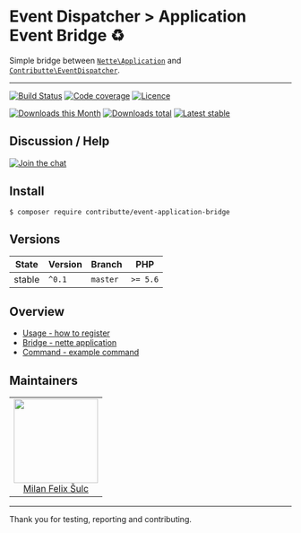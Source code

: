 # Event Dispatcher > Application Event Bridge :recycle:

Simple bridge between [`Nette\Application`](https://github.com/nette/application/) and [`Contributte\EventDispatcher`](https://github.com/contributte/event-dispatcher).

-----

[![Build Status](https://img.shields.io/travis/contributte/event-application-bridge.svg?style=flat-square)](https://travis-ci.org/contributte/event-application-bridge)
[![Code coverage](https://img.shields.io/coveralls/contributte/event-application-bridge.svg?style=flat-square)](https://coveralls.io/r/contributte/event-application-bridge)
[![Licence](https://img.shields.io/packagist/l/contributte/event-application-bridge.svg?style=flat-square)](https://packagist.org/packages/contributte/event-application-bridge)

[![Downloads this Month](https://img.shields.io/packagist/dm/contributte/event-application-bridge.svg?style=flat-square)](https://packagist.org/packages/contributte/event-application-bridge)
[![Downloads total](https://img.shields.io/packagist/dt/contributte/event-application-bridge.svg?style=flat-square)](https://packagist.org/packages/contributte/event-application-bridge)
[![Latest stable](https://img.shields.io/packagist/v/contributte/event-application-bridge.svg?style=flat-square)](https://packagist.org/packages/contributte/event-application-bridge)

## Discussion / Help

[![Join the chat](https://img.shields.io/gitter/room/contributte/contributte.svg?style=flat-square)](http://bit.ly/ctteg)

## Install

```
$ composer require contributte/event-application-bridge
```

## Versions

| State       | Version | Branch   | PHP      |
|-------------|---------|----------|----------|
| stable      | `^0.1`  | `master` | `>= 5.6` |

## Overview

- [Usage - how to register](https://github.com/contributte/event-application-bridge/blob/master/.docs/README.md#usage-tada)
- [Bridge - nette application](https://github.com/contributte/event-application-bridge/blob/master/.docs/README.md#bridge-wrench)
- [Command - example command](https://github.com/contributte/event-application-bridge/blob/master/.docs/README.md#subscriber-bulb)

## Maintainers

<table>
  <tbody>
    <tr>
      <td align="center">
        <a href="https://github.com/f3l1x">
            <img width="150" height="150" src="https://avatars2.githubusercontent.com/u/538058?v=3&s=150">
        </a>
        </br>
        <a href="https://github.com/f3l1x">Milan Felix Šulc</a>
      </td>
    </tr>
  <tbody>
</table>

-----

Thank you for testing, reporting and contributing.
